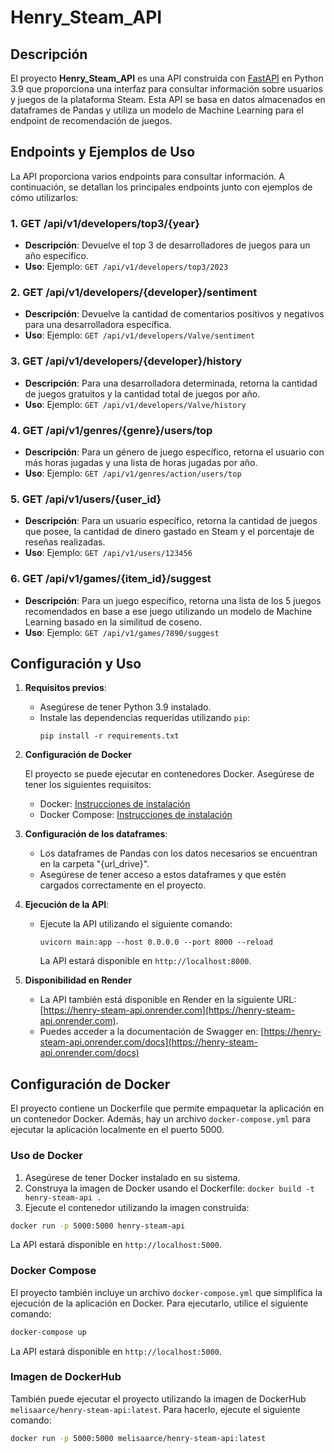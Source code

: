 # Henry_Steam_API

## Descripción

El proyecto **Henry_Steam_API** es una API construida con [FastAPI](https://fastapi.tiangolo.com/) en Python 3.9 que proporciona una interfaz para consultar información sobre usuarios y juegos de la plataforma Steam. Esta API se basa en datos almacenados en dataframes de Pandas y utiliza un modelo de Machine Learning para el endpoint de recomendación de juegos.

## Endpoints y Ejemplos de Uso

La API proporciona varios endpoints para consultar información. A continuación, se detallan los principales endpoints junto con ejemplos de cómo utilizarlos:

### 1. GET /api/v1/developers/top3/{year}

- **Descripción**: Devuelve el top 3 de desarrolladores de juegos para un año específico.
- **Uso**: Ejemplo: `GET /api/v1/developers/top3/2023`

### 2. GET /api/v1/developers/{developer}/sentiment

- **Descripción**: Devuelve la cantidad de comentarios positivos y negativos para una desarrolladora específica.
- **Uso**: Ejemplo: `GET /api/v1/developers/Valve/sentiment`

### 3. GET /api/v1/developers/{developer}/history

- **Descripción**: Para una desarrolladora determinada, retorna la cantidad de juegos gratuitos y la cantidad total de juegos por año.
- **Uso**: Ejemplo: `GET /api/v1/developers/Valve/history`

### 4. GET /api/v1/genres/{genre}/users/top

- **Descripción**: Para un género de juego específico, retorna el usuario con más horas jugadas y una lista de horas jugadas por año.
- **Uso**: Ejemplo: `GET /api/v1/genres/action/users/top`

### 5. GET /api/v1/users/{user_id}

- **Descripción**: Para un usuario específico, retorna la cantidad de juegos que posee, la cantidad de dinero gastado en Steam y el porcentaje de reseñas realizadas.
- **Uso**: Ejemplo: `GET /api/v1/users/123456`

### 6. GET /api/v1/games/{item_id}/suggest

- **Descripción**: Para un juego específico, retorna una lista de los 5 juegos recomendados en base a ese juego utilizando un modelo de Machine Learning basado en la similitud de coseno.
- **Uso**: Ejemplo: `GET /api/v1/games/7890/suggest`

## Configuración y Uso

1. **Requisitos previos**:

   - Asegúrese de tener Python 3.9 instalado.
   - Instale las dependencias requeridas utilizando `pip`:
     ```
     pip install -r requirements.txt
     ```
2. **Configuración de Docker**

   El proyecto se puede ejecutar en contenedores Docker. Asegúrese de tener los siguientes requisitos:

   - Docker: [Instrucciones de instalación](https://docs.docker.com/get-docker/)
   - Docker Compose: [Instrucciones de instalación](https://docs.docker.com/compose/install/)
3. **Configuración de los dataframes**:

   - Los dataframes de Pandas con los datos necesarios se encuentran en la carpeta "{url_drive}".
   - Asegúrese de tener acceso a estos dataframes y que estén cargados correctamente en el proyecto.
4. **Ejecución de la API**:

   - Ejecute la API utilizando el siguiente comando:

     ```
     uvicorn main:app --host 0.0.0.0 --port 8000 --reload
     ```

     La API estará disponible en `http://localhost:8000`.
5. **Disponibilidad en Render**

   - La API también está disponible en Render en la siguiente URL: [https://henry-steam-api.onrender.com](https://henry-steam-api.onrender.com).
   - Puedes acceder a la documentación de Swagger en: [https://henry-steam-api.onrender.com/docs](https://henry-steam-api.onrender.com/docs)

## Configuración de Docker

El proyecto contiene un Dockerfile que permite empaquetar la aplicación en un contenedor Docker. Además, hay un archivo `docker-compose.yml` para ejecutar la aplicación localmente en el puerto 5000.

### Uso de Docker

1. Asegúrese de tener Docker instalado en su sistema.
2. Construya la imagen de Docker usando el Dockerfile:
   `docker build -t henry-steam-api .`
3. Ejecute el contenedor utilizando la imagen construida:

```bash
docker run -p 5000:5000 henry-steam-api
```

La API estará disponible en `http://localhost:5000`.

### Docker Compose

El proyecto también incluye un archivo `docker-compose.yml` que simplifica la ejecución de la aplicación en Docker. Para ejecutarlo, utilice el siguiente comando:

```bash
docker-compose up
```

La API estará disponible en `http://localhost:5000`.

### Imagen de DockerHub

También puede ejecutar el proyecto utilizando la imagen de DockerHub `melisaarce/henry-steam-api:latest`. Para hacerlo, ejecute el siguiente comando:

```bash
docker run -p 5000:5000 melisaarce/henry-steam-api:latest
```
